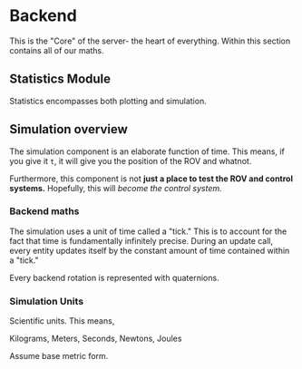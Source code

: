 # Backend

This is the "Core" of the server- the heart of everything. Within this section contains all of our maths.

## Statistics Module

Statistics encompasses both plotting and simulation.

## Simulation overview

The simulation component is an elaborate function of time. This means, if you give it `t`, it will give you the position of the ROV and whatnot.

Furthermore, this component is not **just a place to test the ROV and control systems.** Hopefully, this will *become the control system.*

### Backend maths

The simulation uses a unit of time called a "tick." This is to account for the fact that time is fundamentally infinitely precise. During an update call, every entity updates itself by the constant amount of time contained within a "tick."

Every backend rotation is represented with quaternions.

### Simulation Units

Scientific units. This means,

Kilograms,
Meters,
Seconds,
Newtons,
Joules

Assume base metric form.

